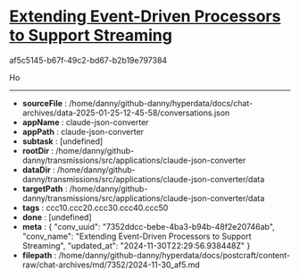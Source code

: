 # [Extending Event-Driven Processors to Support Streaming](https://claude.ai/chat/7352ddcc-bebe-4ba3-b94b-48f2e20746ab)

af5c5145-b67f-49c2-bd67-b2b19e797384

Ho

---

* **sourceFile** : /home/danny/github-danny/hyperdata/docs/chat-archives/data-2025-01-25-12-45-58/conversations.json
* **appName** : claude-json-converter
* **appPath** : claude-json-converter
* **subtask** : [undefined]
* **rootDir** : /home/danny/github-danny/transmissions/src/applications/claude-json-converter
* **dataDir** : /home/danny/github-danny/transmissions/src/applications/claude-json-converter/data
* **targetPath** : /home/danny/github-danny/transmissions/src/applications/claude-json-converter/data
* **tags** : ccc10.ccc20.ccc30.ccc40.ccc50
* **done** : [undefined]
* **meta** : {
  "conv_uuid": "7352ddcc-bebe-4ba3-b94b-48f2e20746ab",
  "conv_name": "Extending Event-Driven Processors to Support Streaming",
  "updated_at": "2024-11-30T22:29:56.938448Z"
}
* **filepath** : /home/danny/github-danny/hyperdata/docs/postcraft/content-raw/chat-archives/md/7352/2024-11-30_af5.md